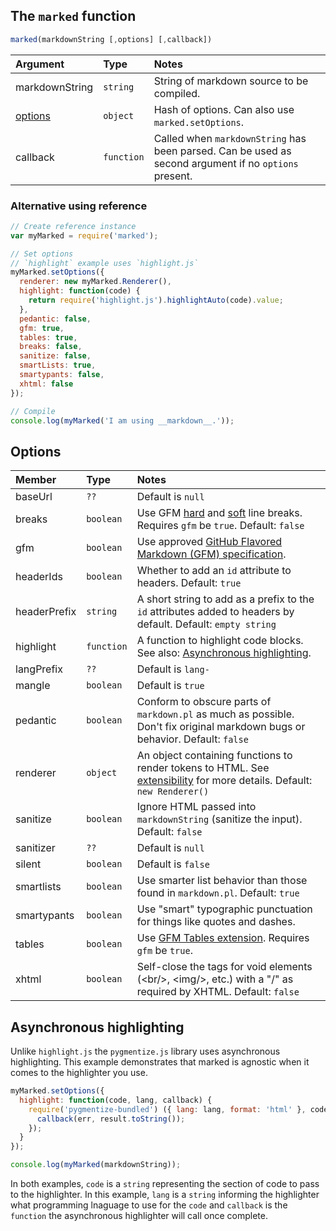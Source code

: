 ## The `marked` function

```js
marked(markdownString [,options] [,callback])
```

|Argument              |Type         |Notes                                                                                                |
|:---------------------|:------------|:----------------------------------------------------------------------------------------------------|
|markdownString        |`string`     |String of markdown source to be compiled.                                                            |
|<a href="#options">options</a>|`object`|Hash of options. Can also use `marked.setOptions`.                                                |
|callback              |`function`   |Called when `markdownString` has been parsed. Can be used as second argument if no `options` present.|

### Alternative using reference

```js
// Create reference instance
var myMarked = require('marked');

// Set options
// `highlight` example uses `highlight.js`
myMarked.setOptions({
  renderer: new myMarked.Renderer(),
  highlight: function(code) {
    return require('highlight.js').highlightAuto(code).value;
  },
  pedantic: false,
  gfm: true,
  tables: true,
  breaks: false,
  sanitize: false,
  smartLists: true,
  smartypants: false,
  xhtml: false
});

// Compile
console.log(myMarked('I am using __markdown__.'));
```

<h2 id="options">Options</h2>

|Member      |Type      |Notes                                                                                                                        |
|:-----------|:---------|:----------------------------------------------------------------------------------------------------------------------------|
|baseUrl     |`??`      |Default is `null`                                                                                                            |  
|breaks      |`boolean` |Use GFM [hard](https://github.github.com/gfm/#hard-line-breaks) and [soft](https://github.github.com/gfm/#soft-line-breaks) line breaks. Requires `gfm` be `true`. Default: `false`|
|gfm         |`boolean` |Use approved [GitHub Flavored Markdown (GFM) specification](https://github.github.com/gfm/).                                 |
|headerIds   |`boolean` |Whether to add an `id` attribute to headers. Default: `true`                                                                 |
|headerPrefix|`string`  |A short string to add as a prefix to the `id` attributes added to headers by default. Default: `empty string`                |
|highlight   |`function`|A function to highlight code blocks. See also: <a href="#highlight">Asynchronous highlighting</a>.                           |
|langPrefix  |`??`      |Default is `lang-`
|mangle      |`boolean` |Default is `true`
|pedantic    |`boolean` |Conform to obscure parts of `markdown.pl` as much as possible. Don't fix original markdown bugs or behavior. Default: `false`|
|renderer    |`object`  |An object containing functions to render tokens to HTML. See [extensibility](https://github.com/markedjs/marked/blob/master/docs/USING_PRO.md) for more details. Default: `new Renderer()`|
|sanitize    |`boolean` |Ignore HTML passed into `markdownString` (sanitize the input). Default: `false`                                              |
|sanitizer   |`??`      |Default is `null`                                                                                                            |
|silent      |`boolean` |Default is `false`                                                                                                           |
|smartlists  |`boolean` |Use smarter list behavior than those found in `markdown.pl`. Default: `true`                                                 |
|smartypants |`boolean` |Use "smart" typographic punctuation for things like quotes and dashes.                                                       |
|tables      |`boolean` |Use [GFM Tables extension](https://github.github.com/gfm/#tables-extension-). Requires `gfm` be `true`.                      |
|xhtml       |`boolean` |Self-close the tags for void elements (&lt;br/&gt;, &lt;img/&gt;, etc.) with a "/" as required by XHTML. Default: `false`    |

<h2 id="highlight">Asynchronous highlighting</h2>

Unlike `highlight.js` the `pygmentize.js` library uses asynchronous highlighting. This example demonstrates that marked is agnostic when it comes to the highlighter you use.

```js
myMarked.setOptions({
  highlight: function(code, lang, callback) {
    require('pygmentize-bundled') ({ lang: lang, format: 'html' }, code, function (err, result) {
      callback(err, result.toString());
    });
  }
});

console.log(myMarked(markdownString));
```

In both examples, `code` is a `string` representing the section of code to pass to the highlighter. In this example, `lang` is a `string` informing the highlighter what programming lnaguage to use for the `code` and `callback` is the `function` the asynchronous highlighter will call once complete.
